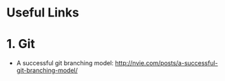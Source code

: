 Useful Links
============
# 1. Git
- A successful git branching model: <http://nvie.com/posts/a-successful-git-branching-model/>

